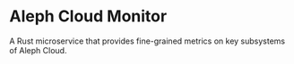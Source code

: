 # Aleph Cloud Monitor

A Rust microservice that provides fine-grained metrics on key subsystems of Aleph Cloud.
